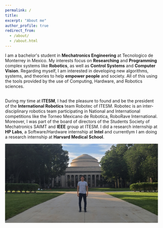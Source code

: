 ```yaml
---
permalink: /
title:
excerpt: "About me"
author_profile: true
redirect_from:
  - /about/
  - /about.html
---
```


<p style='text-align: justify;'>


I am a bachelor's student in <b>Mechatronics Engineering</b> at Tecnologico de Monterrey in Mexico. My interests focus on <b>Researching</b> and <b>Programming</b> complex systems like <b>Robotics</b>, as well as <b>Control Systems</b> and <b>Computer Vision</b>. Regarding myself, I am interested in developing new algorithms, systems, and theories to help <b>empower people</b> and society. All of this using the tools provided by the use of Computing, Hardware, and Robotics sciences.
<br><br>

During my time at <b>ITESM</b>, I had the pleasure to found and be the president of the <b>International Robotics</b> team Robotec of ITESM. Robotec is an inter-disciplinary robotics team participating in National and International competitions like the Torneo Mexicano de Robotica, RoboRave International. Moreover, I was part of the board of directors of the Students Society of Mechatronics SAIMT and <b>IEEE</b> group at ITESM. I did a research internship at <b>HP Labs</b>, a Software/Hardware internship at <b>Intel</b> and currentlym I am doing a research internship at <b>Harvard Medical School</b>.
 </p>

![pilatus](/images/mit.jpg)
